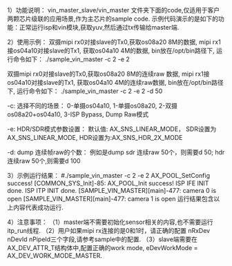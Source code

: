 1）功能说明：
vin_master_slave/vin_master 文件夹下面的code,仅适用于客户两颗芯片级联的应用场景,作为主芯片的sample code.
示例代码演示的是如下的功能：正常运行isp和vin模块,获取yuv,然后通过tx传输给master端.


2）使用示例：
双摄mipi rx0对接slave的Tx0,获取os08a20 8M的数据, mipi rx1接os04a10对接slave的Tx1, 获取os04a10 4M的数据, bin放在/opt/bin路径下, 运行命令如下：
./sample_vin_master -c 2 -e 2

双摄mipi rx0对接slave的Tx0,获取os08a20 8M的连续raw 数据, mipi rx1接os04a10对接slave的Tx1, 获取os04a10 4M的连续raw数据, bin放在/opt/bin路径下, 运行命令如下：
./sample_vin_master -c 2 -e 2 -d 50

-c: 选择不同的场景：
                  0-单摄os04a10,
                  1-单摄os08a20,
                  2-双摄os08a20+os04a10,
                  3-ISP Bypass, Dump Raw模式

-e: HDR/SDR模式参数设置：
                       默认值: AX_SNS_LINEAR_MODE，
                       SDR设置为 AX_SNS_LINEAR_MODE,
                       HDR设置为:AX_SNS_HDR_2X_MODE

-d: dump 连续帧raw的个数：
                        例如是dump sdr 连续raw 50个，则需要d 50; 
                        hdr 连续raw 50个,则需要d 100

3）示例运行结果：
#./sample_vin_master -c 2 -e 2
AX_POOL_SetConfig success!
[COMMON_SYS_Init]-85: AX_POOL_Init success!
ISP IFE INIT done.
ISP ITP INIT done.
[SAMPLE_VIN_MASTER][main]-477: camera 0 is open
[SAMPLE_VIN_MASTER][main]-477: camera 1 is open
运行结果包含以上内容代表成功运行.

4）注意事项：
（1）master端不需要初始化sensor相关的内容,也不需要运行itp_run线程.
（2）用户如果mipi rx连接的是0和1时，请正确的配置 nRxDev nDevId nPipeId三个字段,请参考sample中的配置.
（3）slave端需要在AX_DEV_ATTR_T结构体中,配置正确的work mode, eDevWorkMode = AX_DEV_WORK_MODE_MASTER.
